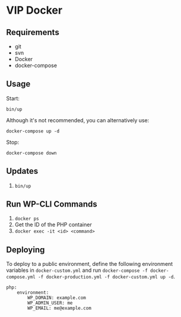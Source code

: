 # VIP Docker

## Requirements

* git
* svn
* Docker
* docker-compose

## Usage

Start:

```
bin/up
```

Although it's not recommended, you can alternatively use:

```
docker-compose up -d
```

Stop:

```
docker-compose down
```

## Updates

1. `bin/up`

## Run WP-CLI Commands

1. `docker ps`
1. Get the ID of the PHP container
1. `docker exec -it <id> <command>`

## Deploying

To deploy to a public environment, define the following environment
variables in `docker-custom.yml` and run `docker-compose -f docker-compose.yml -f docker-production.yml -f docker-custom.yml up -d`.

```
php:
    environment:
        WP_DOMAIN: example.com
        WP_ADMIN_USER: me
        WP_EMAIL: me@example.com
```
